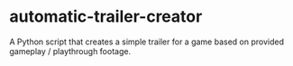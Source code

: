 # automatic-trailer-creator
A Python script that creates a simple trailer for a game based on provided gameplay / playthrough footage.
